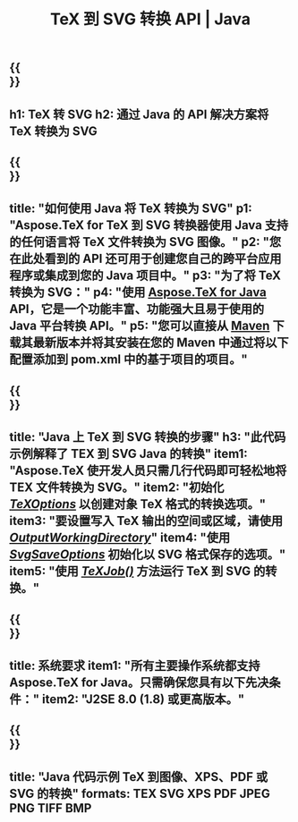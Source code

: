 ﻿---
translation: true
template: /_templates/_conversion-child-java.md
title: TeX 到 SVG 转换 API | Java
description: TeX 到 SVG 的转换功能。将此本地 Java 库集成到您的项目中，或使用跨平台应用程序将 TeX 转换为 SVG。
keywords: tex 到 svg api java, tex2svg 集成
url: /java/conversion/tex-to-svg/
family: tex
platformtag: java
feature: conversion
informat: TEX
outformat: SVG
otherformats: BMP PNG JPEG TIFF PDF XPS
---

{{<section banner>}}
---
h1: TeX 转 SVG
h2: 通过 Java 的 API 解决方案将 TeX 转换为 SVG
---

{{<section overview>}}
---
title: "如何使用 Java 将 TeX 转换为 SVG"
p1: "Aspose.TeX for TeX 到 SVG 转换器使用 Java 支持的任何语言将 TeX 文件转换为 SVG 图像。"
p2: "您在此处看到的 API 还可用于创建您自己的跨平台应用程序或集成到您的 Java 项目中。"
p3: "为了将 TeX 转换为 SVG："
p4: "使用 [Aspose.TeX for Java](https://products.aspose.com/tex/java) API，它是一个功能丰富、功能强大且易于使用的 Java 平台转换 API。"
p5: "您可以直接从 [Maven](https://repository.aspose.com/webapp/#/artifacts/browse/tree/General/repo/com/aspose/aspose-tex) 下载其最新版本并将其安装在您的 Maven 中通过将以下配置添加到 pom.xml 中的基于项目的项目。"
---

{{<section feature1>}}
---
title: "Java 上 TeX 到 SVG 转换的步骤"
h3: "此代码示例解释了 TEX 到 SVG Java 的转换"
item1: "Aspose.TeX 使开发人员只需几行代码即可轻松地将 TEX 文件转换为 SVG。"
item2: "初始化 [*TeXOptions*](https://reference.aspose.com/tex/java/com.aspose.tex/TeXOptions) 以创建对象 TeX 格式的转换选项。"
item3: "要设置写入 TeX 输出的空间或区域，请使用 [*OutputWorkingDirectory*](https://reference.aspose.com/tex/java/com.aspose.tex/TeXOptions#getOutputWorkingDirectory--)"
item4: "使用 [*SvgSaveOptions*](https://reference.aspose.com/tex/java/com.aspose.tex.rendering/SvgSaveOptions) 初始化以 SVG 格式保存的选项。"
item5: "使用 [*TeXJob()*](https://reference.aspose.com/tex/java/com.aspose.tex/TeXJob) 方法运行 TeX 到 SVG 的转换。"
---

{{<section feature2>}}
---
title: 系统要求
item1: "所有主要操作系统都支持 Aspose.TeX for Java。只需确保您具有以下先决条件："
item2: "J2SE 8.0 (1.8) 或更高版本。"
---

{{<section widget>}}
---
title: "Java 代码示例 TeX 到图像、XPS、PDF 或 SVG 的转换"
formats: TEX SVG XPS PDF JPEG PNG TIFF BMP
---